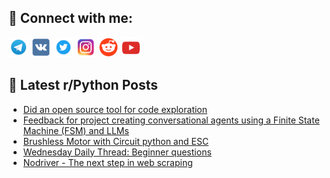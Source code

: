 ## 🔎 Connect with me:
[<img src="https://github.com/bullbesh/bullbesh/blob/main/images/Telegram.png" width="32" height="32" />](https://t.me/bullbesh)
[<img src="https://github.com/bullbesh/bullbesh/blob/main/images/VK.png" width="32" height="32" />](https://vk.com/bullbesh)
[<img src="https://github.com/bullbesh/bullbesh/blob/main/images/Twitter.png" width="32" height="32" />](https://twitter.com/bullbesh1)
[<img src="https://github.com/bullbesh/bullbesh/blob/main/images/Instagram.png" width="32" height="32" />](https://www.instagram.com/bullbesh)
[<img src="https://github.com/bullbesh/bullbesh/blob/main/images/Reddit.png" width="32" height="32" />](https://www.reddit.com/user/bullbesh)
[<img src="https://github.com/bullbesh/bullbesh/blob/main/images/YouTube.png" width="32" height="32" />](https://www.youtube.com/channel/UCtfjRs6uzgq5mfm8S06WTcg)

## 📕 Latest r/Python Posts
<!-- BLOG-POST-LIST:START -->
- [Did an open source tool for code exploration](https://www.reddit.com/r/Python/comments/1hbnasw/did_an_open_source_tool_for_code_exploration/)
- [Feedback for project creating conversational agents using a Finite State Machine &lpar;FSM&rpar; and LLMs](https://www.reddit.com/r/Python/comments/1hbjvh7/feedback_for_project_creating_conversational/)
- [Brushless Motor with Circuit python and ESC](https://www.reddit.com/r/Python/comments/1hbgx14/brushless_motor_with_circuit_python_and_esc/)
- [Wednesday Daily Thread: Beginner questions](https://www.reddit.com/r/Python/comments/1hbg7qh/wednesday_daily_thread_beginner_questions/)
- [Nodriver - The next step in web scraping](https://www.reddit.com/r/Python/comments/1hbea0n/nodriver_the_next_step_in_web_scraping/)
<!-- BLOG-POST-LIST:END -->
